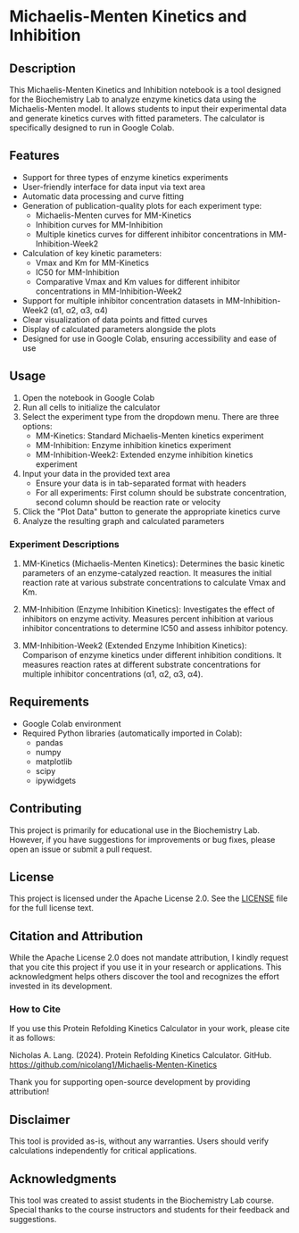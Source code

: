 # Michaelis-Menten Kinetics and Inhibition

## Description

This Michaelis-Menten Kinetics and Inhibition notebook is a tool designed for the Biochemistry Lab to analyze enzyme kinetics data using the Michaelis-Menten model. It allows students to input their experimental data and generate kinetics curves with fitted parameters. The calculator is specifically designed to run in Google Colab.

## Features

- Support for three types of enzyme kinetics experiments
- User-friendly interface for data input via text area
- Automatic data processing and curve fitting
- Generation of publication-quality plots for each experiment type:
  - Michaelis-Menten curves for MM-Kinetics
  - Inhibition curves for MM-Inhibition
  - Multiple kinetics curves for different inhibitor concentrations in MM-Inhibition-Week2
- Calculation of key kinetic parameters:
  - Vmax and Km for MM-Kinetics
  - IC50 for MM-Inhibition
  - Comparative Vmax and Km values for different inhibitor concentrations in MM-Inhibition-Week2
- Support for multiple inhibitor concentration datasets in MM-Inhibition-Week2 (α1, α2, α3, α4)
- Clear visualization of data points and fitted curves
- Display of calculated parameters alongside the plots
- Designed for use in Google Colab, ensuring accessibility and ease of use

## Usage

1. Open the notebook in Google Colab
2. Run all cells to initialize the calculator
3. Select the experiment type from the dropdown menu. There are three options:
   - MM-Kinetics: Standard Michaelis-Menten kinetics experiment
   - MM-Inhibition: Enzyme inhibition kinetics experiment
   - MM-Inhibition-Week2: Extended enzyme inhibition kinetics experiment
4. Input your data in the provided text area
   - Ensure your data is in tab-separated format with headers
   - For all experiments: First column should be substrate concentration, second column should be reaction rate or velocity
5. Click the "Plot Data" button to generate the appropriate kinetics curve
6. Analyze the resulting graph and calculated parameters

### Experiment Descriptions

1. MM-Kinetics (Michaelis-Menten Kinetics):
   Determines the basic kinetic parameters of an enzyme-catalyzed reaction. It measures the initial reaction rate at various substrate concentrations to calculate Vmax and Km.

2. MM-Inhibition (Enzyme Inhibition Kinetics):
   Investigates the effect of inhibitors on enzyme activity. Measures percent inhibition at various inhibitor concentrations to determine IC50 and assess inhibitor potency.

3. MM-Inhibition-Week2 (Extended Enzyme Inhibition Kinetics):
   Comparison of enzyme kinetics under different inhibition conditions. It measures reaction rates at different substrate concentrations for multiple inhibitor concentrations (α1, α2, α3, α4).

## Requirements

- Google Colab environment
- Required Python libraries (automatically imported in Colab):
  - pandas
  - numpy
  - matplotlib
  - scipy
  - ipywidgets

## Contributing

This project is primarily for educational use in the Biochemistry Lab. However, if you have suggestions for improvements or bug fixes, please open an issue or submit a pull request.

## License

This project is licensed under the Apache License 2.0. See the [LICENSE](LICENSE) file for the full license text.

## Citation and Attribution

While the Apache License 2.0 does not mandate attribution, I kindly request that you cite this project if you use it in your research or applications. This acknowledgment helps others discover the tool and recognizes the effort invested in its development.

### How to Cite

If you use this Protein Refolding Kinetics Calculator in your work, please cite it as follows:

Nicholas A. Lang. (2024). Protein Refolding Kinetics Calculator. GitHub. https://github.com/nicolang1/Michaelis-Menten-Kinetics

Thank you for supporting open-source development by providing attribution!

## Disclaimer

This tool is provided as-is, without any warranties. Users should verify calculations independently for critical applications.

## Acknowledgments

This tool was created to assist students in the Biochemistry Lab course. Special thanks to the course instructors and students for their feedback and suggestions.
